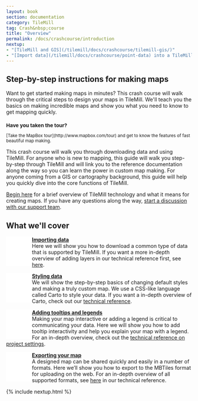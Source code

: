 ```yaml
---
layout: book
section: documentation
category: TileMill
tag: Crash&nbsp;course
title: "Overview"
permalink: /docs/crashcourse/introduction
nextup:
- "[TileMill and GIS](/tilemill/docs/crashcourse/tilemill-gis/)"
- "[Import data](/tilemill/docs/crashcourse/point-data) into a TileMill project."
---
```


<style type='text/css'>

.summary p {
  }

.icon { 
  width: 60px;
  height: 60px;
  display: block;
  float: left;
  padding: 10px 10px 10px 0;
  }

#icon1 { background: white url('/tilemill/assets/pages/docs-intro.png') 0px 13px no-repeat;}
#icon2 { background: white url('/tilemill/assets/pages/docs-intro.png') -166px 13px no-repeat;}
#icon3 { background: white url('/tilemill/assets/pages/docs-intro.png') -336px 13px no-repeat;}
#icon4 { background: white url('/tilemill/assets/pages/docs-intro.png') -507px 13px no-repeat;}

</style>

## Step-by-step instructions for making maps

Want to get started making maps in minutes? This crash course will walk through the critical steps to design your maps in TileMill. We'll teach you the basics on making incredible maps and show you what you need to know to get mapping quickly.

<small class='note' markdown='1'>
<h3>Have you taken the tour?</h3>
[Take the MapBox tour](http://www.mapbox.com/tour) and get to know the features of fast beautiful map making.
</small>

This crash course will walk you through downloading data and using TileMill. For anyone who is new to mapping, this guide will walk you step-by-step through TileMill and will link you to the reference documentation along the way so you can learn the power in custom map making. For anyone coming from a GIS or cartography background, this guide will help you quickly dive into the core functions of TileMill. 

[Begin here](/tilemill/docs/crashcourse/tilemill-gis) for a brief overview of TileMill technology and what it means for creating maps. If you have any questions along the way, [start a discussion with our support team](http://support.mapbox.com).

## What we'll cover

<div class='summary'>

  <p><span class='icon' id='icon1'> </span><strong><a href='/tilemill/docs/crashcourse/point-data'>Importing data</a></strong><br /> Here we will show you how to download a common type of data that is supported by TileMill. If you want a more in-depth overview of adding layers in our technical reference first, see <a href='/tilemill/docs/manual/adding-layers'>here</a>.</p>

  <p><span class='icon' id='icon2'> </span><strong><a href='/tilemill/docs/crashcourse/styling'>Styling data</a></strong><br /> We will show the step-by-step basics of changing default styles and making a truly custom map. We use a CSS-like language called Carto to style your data. If you want a in-depth overview of Carto, check out our <a href='/tilemill/docs/manual/carto'>technical reference</a>.</p>
  
  <p><span class='icon' id='icon3'> </span><strong><a href='/tilemill/docs/crashcourse/tooltips'>Adding tooltips and legends</a></strong><br /> Making your map interactive or adding a legend is critical to communicating your data. Here we will show you how to add tooltip interactivity and help you explain your map with a legend. For an in-depth overview, check out the <a href='/tilemill/docs/manual/project-settings'>technical reference on project settings</a>.</p>

  <p><span class='icon' id='icon4'> </span><strong><a href='/tilemill/docs/manual/exporting'>Exporting your map</a></strong><br /> A designed map can be shared quickly and easily in a number of formats. Here we&#8217;ll show you how to export to the MBTiles format for uploading on the web. For an in-depth overview of all supported formats, see <a href='/tilemill/docs/manual/exporting'>here</a> in our technical reference.</p>

</div>

{% include nextup.html %}
